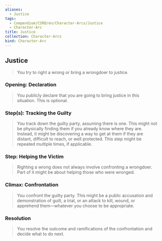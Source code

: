```yaml
---
aliases:
  - Justice
tags:
  - Compendium/CSRD/en/Character-Arcs/Justice
  - Character-Arc
title: Justice
collection: Character-Arcs
kind: Character-Arc
---
```

## Justice  
>You try to right a wrong or bring a wrongdoer to justice.   
### Opening: Declaration    
>You publicly declare that you are going to bring justice in this situation. This is optional.  
### Step(s): Tracking the Guilty    
>You track down the guilty party, assuming there is one. This might not be physically finding them if you already know where they are. Instead, it might be discovering a way to get at them if they are distant, difficult to reach, or well protected. This step might be repeated multiple times, if applicable.  
### Step: Helping the Victim    
>Righting a wrong does not always involve confronting a wrongdoer. Part of it might be about helping those who were wronged.  
### Climax: Confrontation    
>You confront the guilty party. This might be a public accusation and demonstration of guilt, a trial, or an attack to kill, wound, or apprehend them—whatever you choose to be appropriate.   
### Resolution    
>You resolve the outcome and ramifications of the confrontation and decide what to do next.